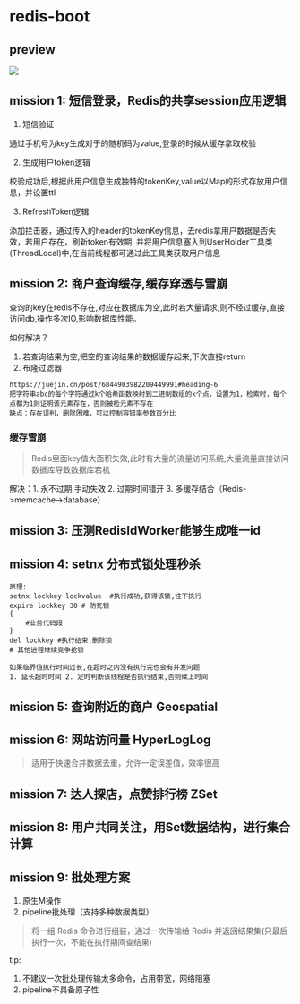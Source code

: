 # redis-boot

## preview

![](https://github.com/zljin/hexo/blob/master/image_address/redis_action_list.png?raw=true)


## mission 1: 短信登录，Redis的共享session应用逻辑

1. 短信验证

通过手机号为key生成对于的随机码为value,登录的时候从缓存拿取校验

2. 生成用户token逻辑

校验成功后,根据此用户信息生成独特的tokenKey,value以Map的形式存放用户信息，并设置ttl

3. RefreshToken逻辑

添加拦击器，通过传入的header的tokenKey信息，去redis拿用户数据是否失效，若用户存在，刷新token有效期.
并将用户信息塞入到UserHolder工具类(ThreadLocal)中,在当前线程都可通过此工具类获取用户信息


## mission 2: 商户查询缓存,缓存穿透与雪崩

查询的key在redis不存在,对应在数据库为空,此时若大量请求,则不经过缓存,直接访问db,操作多次IO,影响数据库性能。

如何解决？
1. 若查询结果为空,把空的查询结果的数据缓存起来,下次直接return
2. 布隆过滤器

```
https://juejin.cn/post/6844903982209449991#heading-6
把字符串abc的每个字符通过k个哈希函数映射到二进制数组的k个点，设置为1，检索时，每个点都为1则证明该元素存在，否则被检元素不存在
缺点：存在误判，删除困难，可以控制容错率参数百分比
```

### 缓存雪崩

> Redis里面key值大面积失效,此时有大量的流量访问系统,大量流量直接访问数据库导致数据库宕机

解决：1. 永不过期,手动失效 2. 过期时间错开 3. 多缓存结合（Redis->memcache->database）
   

## mission 3: 压测RedisIdWorker能够生成唯一id
## mission 4: setnx 分布式锁处理秒杀

```
原理:
setnx lockkey lockvalue  #执行成功,获得该锁,往下执行
expire lockkey 30 # 防死锁
{
    #业务代码段
}
del lockkey #执行结束,删除锁
# 其他进程继续竞争抢锁

如果临界值执行时间过长,在超时之内没有执行完也会有并发问题
1. 延长超时时间 2. 定时判断该线程是否执行结束,否则续上时间
```

## mission 5: 查询附近的商户 Geospatial

## mission 6: 网站访问量 HyperLogLog
> 适用于快速合并数据去重，允许一定误差值，效率很高

## mission 7: 达人探店，点赞排行榜 ZSet

## mission 8: 用户共同关注，用Set数据结构，进行集合计算

## mission 9: 批处理方案

1. 原生M操作
2. pipeline批处理（支持多种数据类型）

> 将一组 Redis 命令进行组装，通过一次传输给 Redis 并返回结果集(只最后执行一次，不能在执行期间查结果)

tip:
1. 不建议一次批处理传输太多命令，占用带宽，网络阻塞
2. pipeline不具备原子性


